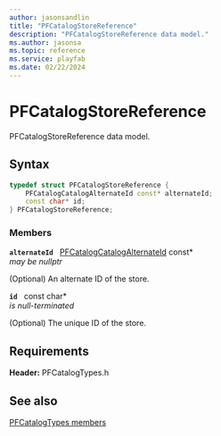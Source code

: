 ```yaml
---
author: jasonsandlin
title: "PFCatalogStoreReference"
description: "PFCatalogStoreReference data model."
ms.author: jasonsa
ms.topic: reference
ms.service: playfab
ms.date: 02/22/2024
---
```


# PFCatalogStoreReference  

PFCatalogStoreReference data model.  

## Syntax  
  
```cpp
typedef struct PFCatalogStoreReference {  
    PFCatalogCatalogAlternateId const* alternateId;  
    const char* id;  
} PFCatalogStoreReference;  
```
  
### Members  
  
**`alternateId`** &nbsp; [PFCatalogCatalogAlternateId](pfcatalogcatalogalternateid.md) const*  
*may be nullptr*  
  
(Optional) An alternate ID of the store.
  
**`id`** &nbsp; const char*  
*is null-terminated*  
  
(Optional) The unique ID of the store.
  
  
## Requirements  
  
**Header:** PFCatalogTypes.h
  
## See also  
[PFCatalogTypes members](../pfcatalogtypes_members.md)  

  
  
